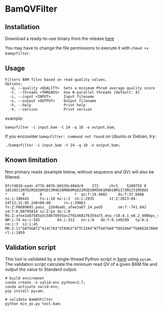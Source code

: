 # BamQVFilter
## Installation
Download a ready-to-use binary from the release [here](https://github.com/JMencius/BamQVFilter/releases/tag/0.1.0)


You may have to change the file permissions to execute it with `chmod +x bamqvfilter`.

## Usage
```
Filters BAM files based on read quality values.
Options:
  -q, --quality <QUALITY>  Sets a minimum Phred average quality score
  -t, --threads <THREADS>  Use N parallel threads [default: 4]
  -i, --input <INPUT>      Input filename
  -o, --output <OUTPUT>    Output filename
  -h, --help               Print help
  -V, --version            Print version
```

example:
```
bamqvfilter -i input.bam -t 24 -q 10 -o output.bam;
```

If you encounter `bamqvfilter: command not found` on Ubuntu or Debian, try:
```
./bamqvfilter -i input.bam -t 24 -q 10 -o output.bam;
```




## Known limitation
Non primary reads (example below, without sequence and QV) will also be filtered.
```
07cfd828-eadc-4776-807b-86539c404dc9    272     chr1    5289755 0       18510S11M7D2M1D26M3D13M4D20M8D9M1D22M3D26M5D61M4D10M1I73M1I51M588S      *       0       0       *       *  qs:f:19.4802     du:f:37.6886    ns:i:188443     ts:i:10 mx:i:2  ch:i:2935       st:Z:2023-04-24T12:31:05.240+00:00      rn:i:39063      fn:Z:PAO89685_pass__2264ba8c_afee3a87_14.pod5       sm:f:-741.842   sd:f:0.00795814 sv:Z:pa dx:i:0  RG:Z:afee3a87585a5c58b78955ac2f01d681f6359a75_dna_r10.4.1_e8.2_400bps_sup@v5.0.0        NM:i:74 ms:i:345        AS:i:312   nn:i:0   de:f:0.140299   tp:A:S  cm:i:3  s1:i:45 MD:Z:11^GATGGAT2^A14C7A3^GTA9G3^ATTC15A4^ATTGATGA9^T0G16A4^TGA8G2G7A0A5^GAATG7G0A4G2G12A5A25^ATAC7A14G0G5T0C15A4C1T0G7G6A8A6A8G10A7C2G4A3A4G3       rl:i:1959
```


## Validation script
This tool is validated by a single-thread Python script in [here](./min_qv.py) using `pysam`. The validation script calculate the minimum read QV of a given BAM file and output the value to Standard output.
```
# build enviromnet
conda create -n valid-env python=3.7;
conda activate valid-env;
pip install pysam;

# validate BamQVFilter
python min_qv.py test.bam;
```
